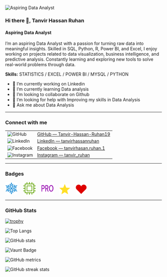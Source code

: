 ![Aspiring Data Analyst ](https://media.licdn.com/dms/image/v2/D4D16AQFgDUnSTsmpIw/profile-displaybackgroundimage-shrink_200_800/B4DZetI0CWGsAY-/0/1750956462457?e=1758758400&v=beta&t=lkE2nfyD3dN4oH3Z6Sl5EIufIr2uRtDuoI32-HUzWfU)

### Hi there 👋, Tanvir Hassan Ruhan  
#### Aspiring Data Analyst  

I’m an aspiring Data Analyst with a passion for turning raw data into meaningful insights. Skilled in SQL, Python, R, Power BI, and Excel, I enjoy working on projects related to data visualization, business intelligence, and predictive analysis. Constantly learning and exploring new tools to solve real-world problems through data.

**Skills:** STATISTICS / EXCEL / POWER BI / MYSQL / PYTHON  

- 🔭 I’m currently working on Linkedin  
- 🌱 I’m currently learning Data analysis  
- 👯 I’m looking to collaborate on Github  
- 🤔 I’m looking for help with Improving my skills in Data Analysis  
- 💬 Ask me about Data Analysis  

---

### Connect with me  

<table>
  <tr>
    <td><img src="https://cdn.jsdelivr.net/npm/simple-icons@3.0.1/icons/github.svg" height="24" alt="GitHub"></td>
    <td><a href="https://github.com/Tanvir-Hassan-Ruhan19">GitHub — Tanvir-Hassan-Ruhan19</a></td>
  </tr>
  <tr>
    <td><img src="https://cdn.jsdelivr.net/npm/simple-icons@3.0.1/icons/linkedin.svg" height="24" alt="LinkedIn"></td>
    <td><a href="https://www.linkedin.com/in/tanvirhassanruhan/">LinkedIn — tanvirhassanruhan</a></td>
  </tr>
  <tr>
    <td><img src="https://cdn.jsdelivr.net/npm/simple-icons@3.0.1/icons/facebook.svg" height="24" alt="Facebook"></td>
    <td><a href="https://www.facebook.com/tanvirhasan.ruhan.1">Facebook — tanvirhasan.ruhan.1</a></td>
  </tr>
  <tr>
    <td><img src="https://cdn.jsdelivr.net/npm/simple-icons@3.0.1/icons/instagram.svg" height="24" alt="Instagram"></td>
    <td><a href="https://www.instagram.com/tanvir_ruhan/">Instagram — tanvir_ruhan</a></td>
  </tr>
</table>

---

### Badges  

<a href='https://archiveprogram.github.com/'><img src='https://raw.githubusercontent.com/acervenky/animated-github-badges/master/assets/acbadge.gif' width='40' height='40'></a> 
<a href='https://docs.github.com/en/developers'><img src='https://raw.githubusercontent.com/acervenky/animated-github-badges/master/assets/devbadge.gif' width='40' height='40'></a> 
<a href='https://github.com/pricing'><img src='https://raw.githubusercontent.com/acervenky/animated-github-badges/master/assets/pro.gif' width='40' height='40'></a> 
<a href='https://stars.github.com/'><img src='https://raw.githubusercontent.com/acervenky/animated-github-badges/master/assets/starbadge.gif' width='35' height='35'></a> 
<a href='https://docs.github.com/en/github/supporting-the-open-source-community-with-github-sponsors'><img src='https://raw.githubusercontent.com/acervenky/animated-github-badges/master/assets/sponsorbadge.gif' width='35' height='35'></a> 

---

### GitHub Stats  

[![trophy](https://github-profile-trophy.vercel.app/?username=Tanvir-Hassan-Ruhan19)](https://github.com/ryo-ma/github-profile-trophy)  

![Top Langs](https://github-readme-stats.vercel.app/api/top-langs/?username=Tanvir-Hassan-Ruhan19)  

![GitHub stats](https://github-readme-stats.vercel.app/api?username=Tanvir-Hassan-Ruhan19&show_icons=true&count_private=true)  

![Vaunt Badge](https://api.vaunt.dev/v1/github/entities/Tanvir-Hassan-Ruhan19/contributions?format=svg&private=true)  

![GitHub metrics](https://metrics.lecoq.io/Tanvir-Hassan-Ruhan19)  

![GitHub streak stats](https://streak-stats.demolab.com/?user=Tanvir-Hassan-Ruhan19)  
